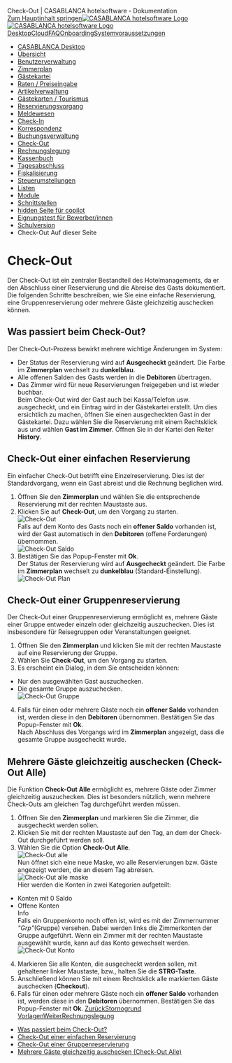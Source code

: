 Check-Out | CASABLANCA hotelsoftware - Dokumentation  
[Zum Hauptinhalt springen](https://docs.casablanca.at/desktop/check-out/#__docusaurus_skipToContent_fallback)[![CASABLANCA hotelsoftware Logo](https://docs.casablanca.at/img/logo.png) ![CASABLANCA hotelsoftware Logo](https://docs.casablanca.at/img/Casablanca_LOGO_2022_neg.png)](https://docs.casablanca.at/) [Desktop](https://docs.casablanca.at/desktop/desktop/)[Cloud](https://docs.casablanca.at/cloud/cloud_systems/)[FAQ](https://docs.casablanca.at/faq)[Onboarding](https://docs.casablanca.at/onboarding/fiscalization)[Systemvoraussetzungen](https://docs.casablanca.at/system_requirements)  
* [CASABLANCA Desktop](https://docs.casablanca.at/desktop/desktop/)
* [Übersicht](https://docs.casablanca.at/desktop/interface/)
* [Benutzerverwaltung](https://docs.casablanca.at/desktop/user_management/)
* [Zimmerplan](https://docs.casablanca.at/desktop/room_plan/)
* [Gästekartei](https://docs.casablanca.at/desktop/guest_profile/)
* [Raten / Preiseingabe](https://docs.casablanca.at/desktop/raten/)
* [Artikelverwaltung](https://docs.casablanca.at/desktop/articles/)
* [Gästekarten / Tourismus](https://docs.casablanca.at/desktop/guest_cards/)
* [Reservierungsvorgang](https://docs.casablanca.at/desktop/reservation_process/)
* [Meldewesen](https://docs.casablanca.at/desktop/registration/)
* [Check-In](https://docs.casablanca.at/desktop/check_in/)
* [Korrespondenz](https://docs.casablanca.at/desktop/correspondence/)
* [Buchungsverwaltung](https://docs.casablanca.at/desktop/account/)
* [Check-Out](https://docs.casablanca.at/desktop/check-out/)
* [Rechnungslegung](https://docs.casablanca.at/desktop/accounting/)
* [Kassenbuch](https://docs.casablanca.at/desktop/cashbook/)
* [Tagesabschluss](https://docs.casablanca.at/desktop/daily_closing/)
* [Fiskalisierung](https://docs.casablanca.at/desktop/fiscalization/)
* [Steuerumstellungen](https://docs.casablanca.at/desktop/tax_changes/)
* [Listen](https://docs.casablanca.at/desktop/lists/)
* [Module](https://docs.casablanca.at/desktop/module/)
* [Schnittstellen](https://docs.casablanca.at/desktop/interfaces/)
* [hidden Seite für copilot](https://docs.casablanca.at/desktop/hidden_copilot)
* [Eignungstest für Bewerber/innen](https://docs.casablanca.at/desktop/qualification)
* [Schulversion](https://docs.casablanca.at/desktop/schoolversion)  
* Check-Out
Auf dieser Seite

# Check-Out  
Der Check-Out ist ein zentraler Bestandteil des Hotelmanagements, da er den Abschluss einer Reservierung und die Abreise des Gasts dokumentiert. Die folgenden Schritte beschreiben, wie Sie eine einfache Reservierung, eine Gruppenreservierung oder mehrere Gäste gleichzeitig auschecken können.

## Was passiert beim Check-Out?[](https://docs.casablanca.at/desktop/check-out/#was-passiert-beim-check-out "Direkter Link zu Was passiert beim Check-Out?")  
Der Check-Out-Prozess bewirkt mehrere wichtige Änderungen im System:  
* Der Status der Reservierung wird auf **Ausgecheckt** geändert. Die Farbe im **Zimmerplan** wechselt zu **dunkelblau**.
* Alle offenen Salden des Gasts werden in die **Debitoren** übertragen.
* Das Zimmer wird für neue Reservierungen freigegeben und ist wieder buchbar.  
Beim Check-Out wird der Gast auch bei Kassa/Telefon usw. ausgecheckt, und ein Eintrag wird in der Gästekartei erstellt. Um dies ersichtlich zu machen, öffnen Sie einen ausgecheckten Gast in der Gästekartei. Dazu wählen Sie die Reservierung mit einem Rechtsklick aus und wählen **Gast im Zimmer**. Öffnen Sie in der Kartei den Reiter **History**.

## Check-Out einer einfachen Reservierung[](https://docs.casablanca.at/desktop/check-out/#check-out-einer-einfachen-reservierung "Direkter Link zu Check-Out einer einfachen Reservierung")  
Ein einfacher Check-Out betrifft eine Einzelreservierung. Dies ist der Standardvorgang, wenn ein Gast abreist und die Rechnung beglichen wird.  
1. Öffnen Sie den **Zimmerplan** und wählen Sie die entsprechende Reservierung mit der rechten Maustaste aus.
2. Klicken Sie auf **Check-Out**, um den Vorgang zu starten.  
![Check-Out](https://docs.casablanca.at/assets/images/check_out-0ceced7778fb57eb3914644900cdae6f.png "Check-Out")  
Falls auf dem Konto des Gasts noch ein **offener Saldo** vorhanden ist, wird der Gast automatisch in den **Debitoren** (offene Forderungen) übernommen.  
![Check-Out Saldo](https://docs.casablanca.at/assets/images/check_out_saldo-63f2c9ec06a44c04e0c358b87fbdadeb.png "Check-Out Saldo")  
3. Bestätigen Sie das Popup-Fenster mit **Ok**.  
Der Status der Reservierung wird auf **Ausgecheckt** geändert. Die Farbe im **Zimmerplan** wechselt zu **dunkelblau** (Standard-Einstellung).  
![Check-Out Plan](https://docs.casablanca.at/assets/images/check_out_plan-f12c427a8d617b2e27c7931327d60ac0.png "Check-Out Plan")

## Check-Out einer Gruppenreservierung[](https://docs.casablanca.at/desktop/check-out/#check-out-einer-gruppenreservierung "Direkter Link zu Check-Out einer Gruppenreservierung")  
Der Check-Out einer Gruppenreservierung ermöglicht es, mehrere Gäste einer Gruppe entweder einzeln oder gleichzeitig auszuchecken. Dies ist insbesondere für Reisegruppen oder Veranstaltungen geeignet.  
1. Öffnen Sie den **Zimmerplan** und klicken Sie mit der rechten Maustaste auf eine Reservierung der Gruppe.
2. Wählen Sie **Check-Out**, um den Vorgang zu starten.
3. Es erscheint ein Dialog, in dem Sie entscheiden können:
* Nur den ausgewählten Gast auszuchecken.
* Die gesamte Gruppe auszuchecken.  
![Check-Out Gruppe](https://docs.casablanca.at/assets/images/check_out_gruppe-0517f3d318b6a9b66b38539360290a42.png "Check-Out Gruppe")  
4. Falls für einen oder mehrere Gäste noch ein **offener Saldo** vorhanden ist, werden diese in den **Debitoren** übernommen. Bestätigen Sie das Popup-Fenster mit **Ok**.  
Nach Abschluss des Vorgangs wird im **Zimmerplan** angezeigt, dass die gesamte Gruppe ausgecheckt wurde.

## Mehrere Gäste gleichzeitig auschecken (Check-Out Alle)[](https://docs.casablanca.at/desktop/check-out/#mehrere-gäste-gleichzeitig-auschecken-check-out-alle "Direkter Link zu Mehrere Gäste gleichzeitig auschecken (Check-Out Alle)")  
Die Funktion **Check-Out Alle** ermöglicht es, mehrere Gäste oder Zimmer gleichzeitig auszuchecken. Dies ist besonders nützlich, wenn mehrere Check-Outs am gleichen Tag durchgeführt werden müssen.  
1. Öffnen Sie den **Zimmerplan** und markieren Sie die Zimmer, die ausgecheckt werden sollen.
2. Klicken Sie mit der rechten Maustaste auf den Tag, an dem der Check-Out durchgeführt werden soll.
3. Wählen Sie die Option **Check-Out Alle**.  
![Check-Out alle](https://docs.casablanca.at/assets/images/check_out_alle-e0762db13e3667846f6b4145b55a5183.png "Check-Out alle")  
Nun öffnet sich eine neue Maske, wo alle Reservierungen bzw. Gäste angezeigt werden, die an diesem Tag abreisen.  
![Check-Out alle maske](https://docs.casablanca.at/assets/images/check_out_alle_maske-d7b495fdc746ffddb499cd59127b4ac3.png "Check-Out Maske")  
Hier werden die Konten in zwei Kategorien aufgeteilt:  
* Konten mit 0 Saldo
* Offene Konten  
Info  
Falls ein Gruppenkonto noch offen ist, wird es mit der Zimmernummer *"Grp"*(Gruppe) versehen. Dabei werden links die Zimmerkonten der Gruppe aufgeführt. Wenn ein Zimmer mit der rechten Maustaste ausgewählt wurde, kann auf das Konto gewechselt werden.  
![Check-Out Konto](https://docs.casablanca.at/assets/images/check_out_konto-8dcc6501e0eaf227858c1d919dbcfd6b.png "Check-Out Konto")  
4. Markieren Sie alle Konten, die ausgecheckt werden sollen, mit gehaltener linker Maustaste, bzw., halten Sie die **STRG-Taste**.
5. Anschließend können Sie mit einem Rechtsklick alle markierten Gäste auschecken (**Checkout**).
6. Falls für einen oder mehrere Gäste noch ein **offener Saldo** vorhanden ist, werden diese in den **Debitoren** übernommen. Bestätigen Sie das Popup-Fenster mit **Ok**.
[ZurückStornogrund Vorlagen](https://docs.casablanca.at/desktop/account/cancellation_reason/)[WeiterRechnungslegung](https://docs.casablanca.at/desktop/accounting/)  
* [Was passiert beim Check-Out?](https://docs.casablanca.at/desktop/check-out/#was-passiert-beim-check-out)
* [Check-Out einer einfachen Reservierung](https://docs.casablanca.at/desktop/check-out/#check-out-einer-einfachen-reservierung)
* [Check-Out einer Gruppenreservierung](https://docs.casablanca.at/desktop/check-out/#check-out-einer-gruppenreservierung)
* [Mehrere Gäste gleichzeitig auschecken (Check-Out Alle)](https://docs.casablanca.at/desktop/check-out/#mehrere-gäste-gleichzeitig-auschecken-check-out-alle)